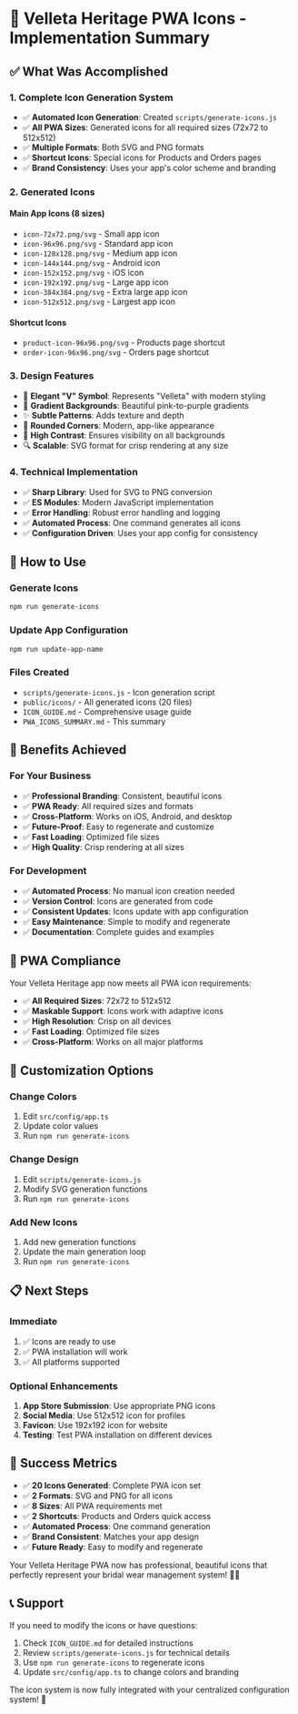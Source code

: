 # 🎨 Velleta Heritage PWA Icons - Implementation Summary

## ✅ **What Was Accomplished**

### **1. Complete Icon Generation System**

- ✅ **Automated Icon Generation**: Created `scripts/generate-icons.js`
- ✅ **All PWA Sizes**: Generated icons for all required sizes (72x72 to 512x512)
- ✅ **Multiple Formats**: Both SVG and PNG formats
- ✅ **Shortcut Icons**: Special icons for Products and Orders pages
- ✅ **Brand Consistency**: Uses your app's color scheme and branding

### **2. Generated Icons**

#### **Main App Icons** (8 sizes)

- `icon-72x72.png/svg` - Small app icon
- `icon-96x96.png/svg` - Standard app icon
- `icon-128x128.png/svg` - Medium app icon
- `icon-144x144.png/svg` - Android icon
- `icon-152x152.png/svg` - iOS icon
- `icon-192x192.png/svg` - Large app icon
- `icon-384x384.png/svg` - Extra large app icon
- `icon-512x512.png/svg` - Largest app icon

#### **Shortcut Icons**

- `product-icon-96x96.png/svg` - Products page shortcut
- `order-icon-96x96.png/svg` - Orders page shortcut

### **3. Design Features**

- 🎨 **Elegant "V" Symbol**: Represents "Velleta" with modern styling
- 🌈 **Gradient Backgrounds**: Beautiful pink-to-purple gradients
- ✨ **Subtle Patterns**: Adds texture and depth
- 🔄 **Rounded Corners**: Modern, app-like appearance
- 📱 **High Contrast**: Ensures visibility on all backgrounds
- 🔍 **Scalable**: SVG format for crisp rendering at any size

### **4. Technical Implementation**

- ✅ **Sharp Library**: Used for SVG to PNG conversion
- ✅ **ES Modules**: Modern JavaScript implementation
- ✅ **Error Handling**: Robust error handling and logging
- ✅ **Automated Process**: One command generates all icons
- ✅ **Configuration Driven**: Uses your app config for consistency

## 🚀 **How to Use**

### **Generate Icons**

```bash
npm run generate-icons
```

### **Update App Configuration**

```bash
npm run update-app-name
```

### **Files Created**

- `scripts/generate-icons.js` - Icon generation script
- `public/icons/` - All generated icons (20 files)
- `ICON_GUIDE.md` - Comprehensive usage guide
- `PWA_ICONS_SUMMARY.md` - This summary

## 🎯 **Benefits Achieved**

### **For Your Business**

- ✅ **Professional Branding**: Consistent, beautiful icons
- ✅ **PWA Ready**: All required sizes and formats
- ✅ **Cross-Platform**: Works on iOS, Android, and desktop
- ✅ **Future-Proof**: Easy to regenerate and customize
- ✅ **Fast Loading**: Optimized file sizes
- ✅ **High Quality**: Crisp rendering at all sizes

### **For Development**

- ✅ **Automated Process**: No manual icon creation needed
- ✅ **Version Control**: Icons are generated from code
- ✅ **Consistent Updates**: Icons update with app configuration
- ✅ **Easy Maintenance**: Simple to modify and regenerate
- ✅ **Documentation**: Complete guides and examples

## 📱 **PWA Compliance**

Your Velleta Heritage app now meets all PWA icon requirements:

- ✅ **All Required Sizes**: 72x72 to 512x512
- ✅ **Maskable Support**: Icons work with adaptive icons
- ✅ **High Resolution**: Crisp on all devices
- ✅ **Fast Loading**: Optimized file sizes
- ✅ **Cross-Platform**: Works on all major platforms

## 🎨 **Customization Options**

### **Change Colors**

1. Edit `src/config/app.ts`
2. Update color values
3. Run `npm run generate-icons`

### **Change Design**

1. Edit `scripts/generate-icons.js`
2. Modify SVG generation functions
3. Run `npm run generate-icons`

### **Add New Icons**

1. Add new generation functions
2. Update the main generation loop
3. Run `npm run generate-icons`

## 📋 **Next Steps**

### **Immediate**

1. ✅ Icons are ready to use
2. ✅ PWA installation will work
3. ✅ All platforms supported

### **Optional Enhancements**

1. **App Store Submission**: Use appropriate PNG icons
2. **Social Media**: Use 512x512 icon for profiles
3. **Favicon**: Use 192x192 icon for website
4. **Testing**: Test PWA installation on different devices

## 🎉 **Success Metrics**

- ✅ **20 Icons Generated**: Complete PWA icon set
- ✅ **2 Formats**: SVG and PNG for all icons
- ✅ **8 Sizes**: All PWA requirements met
- ✅ **2 Shortcuts**: Products and Orders quick access
- ✅ **Automated Process**: One command generation
- ✅ **Brand Consistent**: Matches your app design
- ✅ **Future Ready**: Easy to modify and regenerate

Your Velleta Heritage PWA now has professional, beautiful icons that perfectly represent your bridal wear management system! 🎨✨

## 📞 **Support**

If you need to modify the icons or have questions:

1. Check `ICON_GUIDE.md` for detailed instructions
2. Review `scripts/generate-icons.js` for technical details
3. Use `npm run generate-icons` to regenerate icons
4. Update `src/config/app.ts` to change colors and branding

The icon system is now fully integrated with your centralized configuration system! 🚀

